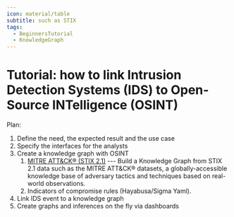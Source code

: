 ```yaml
---
icon: material/table
subtitle: such as STIX
tags:
  - BeginnersTutorial
  - KnowledgeGraph
---
```


# Tutorial: how to link Intrusion Detection Systems (IDS) to Open-Source INTelligence (OSINT)

Plan:

1. Define the need, the expected result and the use case
2. Specify the interfaces for the analysts
3. Create a knowledge graph with OSINT
	1. [MITRE ATT&CK® (STIX 2.1)](lift-data-from-STIX-2.1-data-of-mitre-attack) --- Build a Knowledge Graph from STIX 2.1 data such as the MITRE ATT&CK® datasets, a globally-accessible knowledge base of adversary tactics and techniques based on real-world observations.
	2. Indicators of compromise rules (Hayabusa/Sigma Yaml).
4. Link IDS event to a knowledge graph
5. Create graphs and inferences on the fly via dashboards
